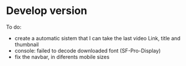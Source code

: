 # Develop version

To do:
- create a automatic sistem that I can take the last video Link, title and thumbnail
- console: failed to decode downloaded font (SF-Pro-Display)
- fix the navbar, in diferents mobile sizes